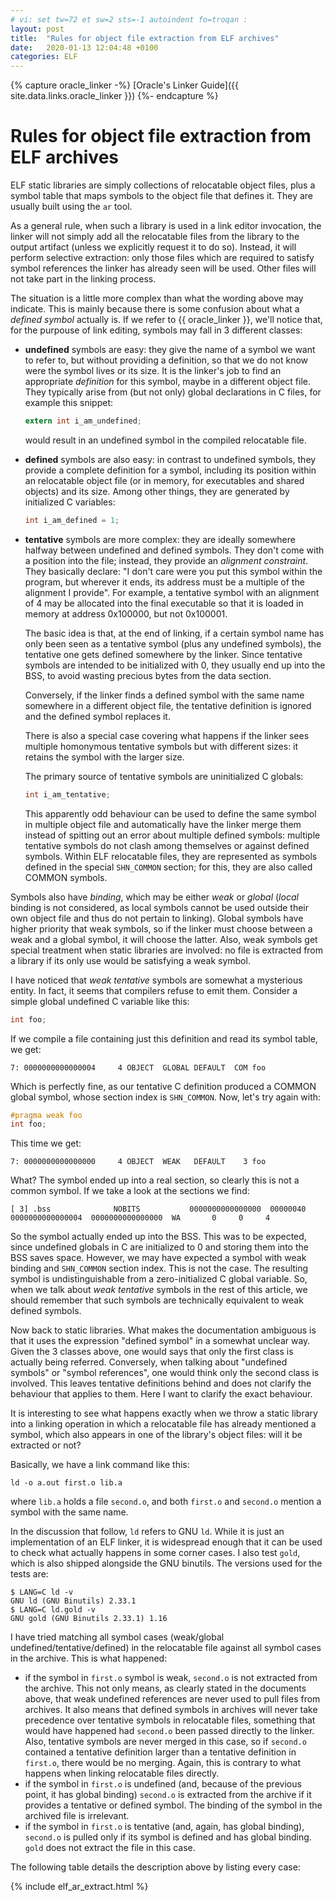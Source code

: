 ```yaml
---
# vi: set tw=72 et sw=2 sts=-1 autoindent fo=troqan :
layout: post
title:  "Rules for object file extraction from ELF archives"
date:   2020-01-13 12:04:48 +0100
categories: ELF
---
```

{% capture oracle_linker -%}
[Oracle's Linker Guide]({{ site.data.links.oracle_linker }})
{%- endcapture %}

# Rules for object file extraction from ELF archives

ELF static libraries are simply collections of relocatable object files,
plus a symbol table that maps symbols to the object file that defines
it. They are usually built using the `ar` tool.

As a general rule, when such a library is used in a link editor
invocation, the linker will not simply add all the relocatable files
from the library to the output artifact (unless we explicitly request it
to do so). Instead, it will perform selective extraction: only those
files which are required to satisfy symbol references the linker has
already seen will be used. Other files will not take part in the linking
process.

The situation is a little more complex than what the wording above may
indicate. This is mainly because there is some confusion about what a
_defined symbol_ actually is. If we refer to {{ oracle_linker }},
we'll notice that, for the purpouse of link editing, symbols may fall in
3 different classes:

* __undefined__ symbols are easy: they give the name of a symbol we want
  to refer to, but without providing a definition, so that we do not
  know were the symbol lives or its size. It is the linker's job to find
  an appropriate _definition_ for this symbol, maybe in a different
  object file. They typically arise from (but not only) global
  declarations in C files, for example this snippet:

  ```c
  extern int i_am_undefined;
  ```

  would result in an undefined symbol in the compiled relocatable file.

* __defined__ symbols are also easy: in contrast to undefined symbols,
  they provide a complete definition for a symbol, including its
  position within an relocatable object file (or in memory, for
  executables and shared objects) and its size. Among other things, they
  are generated by initialized C variables:

  ```c
  int i_am_defined = 1;
  ```

* __tentative__ symbols are more complex: they are ideally somewhere
  halfway between undefined and defined symbols. They don't come with a
  position into the file; instead, they provide an _alignment
  constraint_. They basically declare: "I don't care were you put this
  symbol within the program, but wherever it ends, its address must be a
  multiple of the alignment I provide". For example, a tentative symbol
  with an alignment of 4 may be allocated into the final executable so
  that it is loaded in memory at address 0x100000, but not 0x100001.

  The basic idea is that, at the end of linking, if a certain symbol
  name has only been seen as a tentative symbol (plus any undefined
  symbols), the tentative one gets defined somewhere by the linker.
  Since tentative symbols are intended to be initialized with 0, they
  usually end up into the BSS, to avoid wasting precious bytes from the
  data section.

  Conversely, if the linker finds a defined symbol with the same name
  somewhere in a different object file, the tentative definition is
  ignored and the defined symbol replaces it.

  There is also a special case covering what happens if the linker sees
  multiple homonymous tentative symbols but with different sizes: it
  retains the symbol with the larger size.

  The primary source of tentative symbols are uninitialized C globals:

  ```c
  int i_am_tentative;
  ```

  This apparently odd behaviour can be used to define the same symbol in
  multiple object file and automatically have the linker merge them
  instead of spitting out an error about multiple defined symbols:
  multiple tentative symbols do not clash among themselves or against
  defined symbols. Within ELF relocatable files, they are represented as
  symbols defined in the special `SHN_COMMON` section; for this, they
  are also called COMMON symbols.

Symbols also have _binding_, which may be either _weak_ or _global_
(_local_ binding is not considered, as local symbols cannot be used
outside their own object file and thus do not pertain to linking).
Global symbols have higher priority that weak symbols, so if the linker
must choose between a weak and a global symbol, it will choose the
latter. Also, weak symbols get special treatment when static libraries
are involved: no file is extracted from a library if its only use would
be satisfying a weak symbol.

I have noticed that _weak tentative_ symbols are somewhat a mysterious
entity. In fact, it seems that compilers refuse to emit them.  Consider
a simple global undefined C variable like this:

```c
int foo;
```

If we compile a file containing just this definition and read its symbol
table, we get:

    7: 0000000000000004     4 OBJECT  GLOBAL DEFAULT  COM foo

Which is perfectly fine, as our tentative C definition produced a COMMON
global symbol, whose section index is `SHN_COMMON`. Now, let's try again
with:

```c
#pragma weak foo
int foo;
```

This time we get:

    7: 0000000000000000     4 OBJECT  WEAK   DEFAULT    3 foo

What? The symbol ended up into a real section, so clearly this is not a
common symbol. If we take a look at the sections we find:

    [ 3] .bss              NOBITS           0000000000000000  00000040
    0000000000000004  0000000000000000  WA       0     0     4

So the symbol actually ended up into the BSS. This was to be expected,
since undefined globals in C are initialized to 0 and storing them into
the BSS saves space. However, we may have expected a symbol with weak
binding and `SHN_COMMON` section index. This is not the case. The
resulting symbol is undistinguishable from a zero-initialized C global
variable. So, when we talk about _weak tentative_ symbols in the rest of
this article, we should remember that such symbols are technically
equivalent to weak defined symbols.

Now back to static libraries. What makes the documentation ambiguous is
that it uses the expression "defined symbol" in a somewhat unclear way.
Given the 3 classes above, one would says that only the first class
is actually being referred. Conversely, when talking about "undefined
symbols" or "symbol references", one would think only the second class
is involved. This leaves tentative definitions behind and does not
clarify the behaviour that applies to them. Here I want to clarify the
exact behaviour.

It is interesting to see what happens exactly when we throw a static
library into a linking operation in which a relocatable file has already
mentioned a symbol, which also appears in one of the library's object
files: will it be extracted or not?

Basically, we have a link command like this:

    ld -o a.out first.o lib.a

where `lib.a` holds a file `second.o`, and both `first.o` and `second.o`
mention a symbol with the same name.

In the discussion that follow, `ld` refers to GNU `ld`. While it is just
an implementation of an ELF linker, it is widespread enough that it can
be used to check what actually happens in some corner cases. I also test
`gold`, which is also shipped alongside the GNU binutils. The versions
used for the tests are:

    $ LANG=C ld -v
    GNU ld (GNU Binutils) 2.33.1
    $ LANG=C ld.gold -v
    GNU gold (GNU Binutils 2.33.1) 1.16

I have tried matching all symbol cases (weak/global
undefined/tentative/defined) in the relocatable file against all symbol
cases in the archive. This is what happened:

* if the symbol in `first.o` symbol is weak, `second.o` is not extracted
  from the archive. This not only means, as clearly stated in the
  documents above, that weak undefined references are never used to pull
  files from archives. It also means that defined symbols in archives
  will never take precedence over tentative symbols in relocatable
  files, something that would have happened had `second.o` been passed
  directly to the linker. Also, tentative symbols are never merged in
  this case, so if `second.o` contained a tentative definition larger
  than a tentative definition in `first.o`, there would be no merging.
  Again, this is contrary to what happens when linking relocatable files
  directly.
* if the symbol in `first.o` is undefined (and, because of the previous
  point, it has global binding) `second.o` is extracted from the archive
  if it provides a tentative or defined symbol. The binding of the symbol
  in the archived file is irrelevant.
* if the symbol in `first.o` is tentative (and, again, has global
  binding), `second.o` is pulled only if its symbol is defined and has
  global binding. `gold` does not extract the file in this case.

The following table details the description above by listing every case:

{% include elf_ar_extract.html %}
